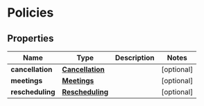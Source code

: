 

# Policies


## Properties

Name | Type | Description | Notes
------------ | ------------- | ------------- | -------------
**cancellation** | [**Cancellation**](Cancellation.md) |  |  [optional]
**meetings** | [**Meetings**](Meetings.md) |  |  [optional]
**rescheduling** | [**Rescheduling**](Rescheduling.md) |  |  [optional]



